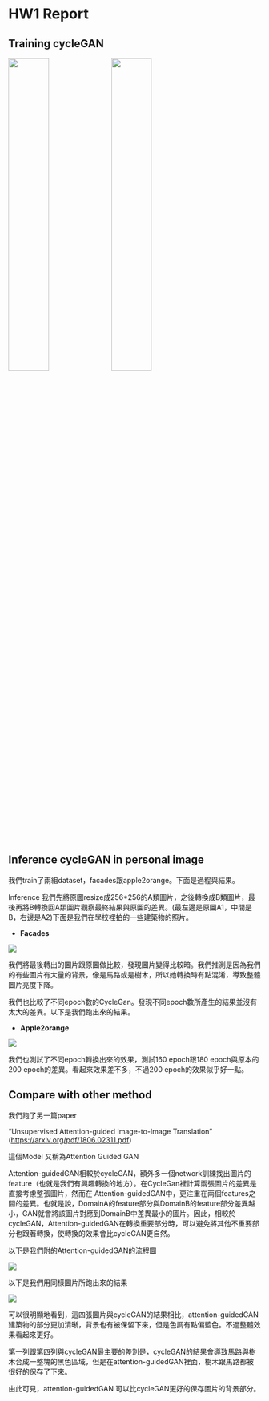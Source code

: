 # HW1 Report

## Training cycleGAN
<img src="../results/img/screenshot1.png" width="40%"/>
<img src="../results/img/screenshot2.png" width="40%"/>

## Inference cycleGAN in personal image
我們train了兩組dataset，facades跟apple2orange。下面是過程與結果。

Inference
我們先將原圖resize成256*256的A類圖片，之後轉換成B類圖片，最後再將B轉換回A類圖片觀察最終結果與原圖的差異。(最左邊是原圖A1，中間是B，右邊是A2)下面是我們在學校裡拍的一些建築物的照片。

* **Facades**  
<img src="../results/img/Facades.png"/>

我們將最後轉出的圖片跟原圖做比較，發現圖片變得比較暗。我們推測是因為我們的有些圖片有大量的背景，像是馬路或是樹木，所以她轉換時有點混淆，導致整體圖片亮度下降。

我們也比較了不同epoch數的CycleGan。發現不同epoch數所產生的結果並沒有太大的差異。以下是我們跑出來的結果。

* **Apple2orange**  
<img src="../results/img/Apple2orange.png"/>

我們也測試了不同epoch轉換出來的效果，測試160 epoch跟180 epoch與原本的200 epoch的差異。看起來效果差不多，不過200 epoch的效果似乎好一點。


## Compare with other method
我們跑了另一篇paper

“Unsupervised Attention-guided Image-to-Image Translation”
(https://arxiv.org/pdf/1806.02311.pdf)

這個Model 又稱為Attention Guided GAN

Attention-guidedGAN相較於cycleGAN，額外多一個network訓練找出圖片的feature（也就是我們有興趣轉換的地方）。在CycleGan裡計算兩張圖片的差異是直接考慮整張圖片，然而在
Attention-guidedGAN中，更注重在兩個features之間的差異。也就是說，DomainA的feature部分與DomainB的feature部分差異越小，GAN就會將該圖片對應到DomainB中差異最小的圖片。因此，相較於cycleGAN，Attention-guidedGAN在轉換重要部分時，可以避免將其他不重要部分也跟著轉換，使轉換的效果會比cycleGAN更自然。

以下是我們附的Attention-guidedGAN的流程圖

<img src="../results/img/AttentionGAN.png"/>

以下是我們用同樣圖片所跑出來的結果

<img src="../results/img/othermethod.png"/>

可以很明顯地看到，這四張圖片與cycleGAN的結果相比，attention-guidedGAN建築物的部分更加清晰，背景也有被保留下來，但是色調有點偏藍色。不過整體效果看起來更好。

第一列跟第四列與cycleGAN最主要的差別是，cycleGAN的結果會導致馬路與樹木合成一整塊的黑色區域，但是在attention-guidedGAN裡面，樹木跟馬路都被很好的保存了下來。

由此可見，attention-guidedGAN 可以比cycleGAN更好的保存圖片的背景部分。

